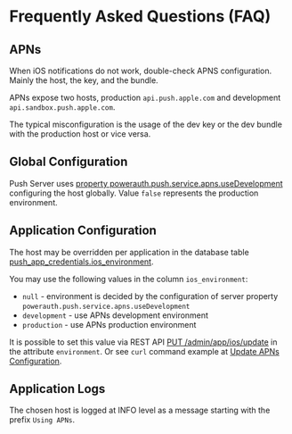 # Frequently Asked Questions (FAQ)


## APNs

When iOS notifications do not work, double-check APNS configuration.
Mainly the host, the key, and the bundle.

APNs expose two hosts, production `api.push.apple.com` and development `api.sandbox.push.apple.com`.

The typical misconfiguration is the usage of the dev key or the dev bundle with the production host or vice versa.


## Global Configuration

Push Server uses [property powerauth.push.service.apns.useDevelopment](./Configuration-Properties#apns-configuration) configuring the host globally.
Value `false` represents the production environment.


## Application Configuration

The host may be overridden per application in the database table [push_app_credentials.ios_environment](./Push-Server-Database#push-service-credentials-table).

You may use the following values in the column `ios_environment`:

- `null` - environment is decided by the configuration of server property `powerauth.push.service.apns.useDevelopment`
- `development` - use APNs development environment
- `production` - use APNs production environment

It is possible to set this value via REST API [PUT /admin/app/ios/update](./Push-Server-API#update-ios-configuration) in the attribute `environment`.
Or see `curl` command example at [Update APNs Configuration](./Push-Server-Administration#update-apns-configuration).


## Application Logs

The chosen host is logged at INFO level as a message starting with the prefix `Using APNs`.
